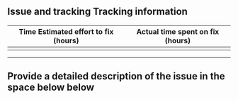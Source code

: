 
## Issue and tracking Tracking information


|  Time Estimated effort to fix  (hours) | Actual time spent on fix (hours)  |  
| ---------------------------------------|---------------------------------- |
|                                        |                                   |
----------------------------------------------------------------------------



## Provide a detailed description of the issue in the space below below

